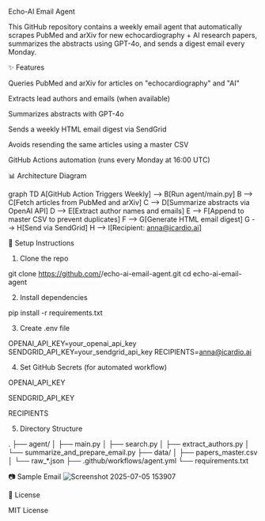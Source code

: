 Echo-AI Email Agent

This GitHub repository contains a weekly email agent that automatically scrapes PubMed and arXiv for new echocardiography + AI research papers, summarizes the abstracts using GPT-4o, and sends a digest email every Monday.

✨ Features

Queries PubMed and arXiv for articles on "echocardiography" and "AI"

Extracts lead authors and emails (when available)

Summarizes abstracts with GPT-4o

Sends a weekly HTML email digest via SendGrid

Avoids resending the same articles using a master CSV

GitHub Actions automation (runs every Monday at 16:00 UTC)

📊 Architecture Diagram

graph TD
    A[GitHub Action Triggers Weekly] --> B[Run agent/main.py]
    B --> C[Fetch articles from PubMed and arXiv]
    C --> D[Summarize abstracts via OpenAI API]
    D --> E[Extract author names and emails]
    E --> F[Append to master CSV to prevent duplicates]
    F --> G[Generate HTML email digest]
    G --> H[Send via SendGrid]
    H --> I[Recipient: anna@icardio.ai]

📝 Setup Instructions

1. Clone the repo

git clone https://github.com/<your-username>/echo-ai-email-agent.git
cd echo-ai-email-agent

2. Install dependencies

pip install -r requirements.txt

3. Create .env file

OPENAI_API_KEY=your_openai_api_key
SENDGRID_API_KEY=your_sendgrid_api_key
RECIPIENTS=anna@icardio.ai

4. Set GitHub Secrets (for automated workflow)

OPENAI_API_KEY

SENDGRID_API_KEY

RECIPIENTS

5. Directory Structure

.
├── agent/
│   ├── main.py
│   ├── search.py
│   ├── extract_authors.py
│   └── summarize_and_prepare_email.py
├── data/
│   ├── papers_master.csv
│   └── raw_*.json
├── .github/workflows/agent.yml
└── requirements.txt

📷 Sample Email
![Screenshot 2025-07-05 153907](https://github.com/user-attachments/assets/a03ca75f-ea06-44e4-a640-732db7411237)



🚀 License

MIT License


